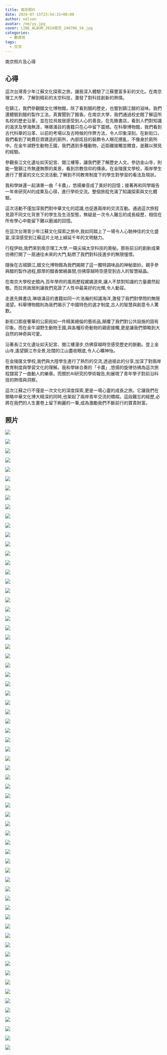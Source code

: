 ```yaml
---
title: 南京照片
date: 2024-07-15T23:54:31+08:00
author: nelson
avatar: /me/yy.jpg
cover: LINE_ALBUM_2024南京_240706_56.jpg
categories:
  - 數資班
tags:
  - 交流
---
```


南京照片及心得

<!--more-->

## 心得

這次台灣青少年江蘇文化探索之旅，讓我深入體驗了江蘇豐富多彩的文化。在南京理工大學，了解到精彩的太空科技，激發了對科技創新的熱情。

在鎮江，我們參觀醋文化博物館，除了看到醋的歷史，也嘗到鎮江醋的滋味。我們還體驗到醋的製作工法，真實聞到了醋香。在南京大學，我們通過校史館了解這所名校的歷史沿革，並在拉貝故居感受到人心的善良。在先鋒書店，看到人們對知識的渴求及學海無涯，琳瑯滿目的書籍只在心中留下震撼。在科舉博物館，我們看到古代科舉的沿革、以前的考場以及古時候的作弊方法，令人印象深刻。在新街口，我們看到了耗費巨資建造的廁所，內部炫目的裝飾令人眼花撩亂，不像身於廁所中。在金牛湖野生動物王國，我們遇到多種動物，近距離接觸並餵食，是難以預見的經驗。

參觀長江文化遺址如天妃宮、閱江樓等，讓我們更了解歷史人文。參訪金山寺，則能一覽鎮江市無邊無際的美景，看到宗教信仰的傳承。在金陵匯文學校，兩岸學生進行了豐富的文化交流活動,了解到不同教育制度下的學生對學習的看法及現狀。

我和學妹還一起演奏一曲「卡農」，悠揚樂音成了美好的回憶；接著再和同學報告一年來研究AI的成果及心得，進行學術交流。整個旅程充滿了知識探索與文化體驗。

這次活動不僅加深我們對中華文化的認識,也促進兩岸的交流互動。通過這次旅程見證不同文化背景下的學生及生活型態，無疑是一次令人難忘的成長經歷，相信在所有學心中能留下難以磨滅的回憶。

在這次台灣青少年江蘇文化探索之旅中,我如同踏上了一場令人心馳神往的文化盛宴,深深感受到江蘇這片土地上綿延千年的文明魅力。

行程伊始,我們來到南京理工大學,一窺尖端太空科技的奧秘。那些前沿的創新成果彷彿打開了一扇通往未來的大門,點燃了我們對科技進步的無限憧憬。

隨後在古城鎮江,醋文化博物館為我們揭開了這一獨特調味品的神秘面紗。親手參與醋的製作過程,醇厚的醋香縈繞鼻間,彷彿穿越時空感受到古人的智慧結晶。

在南京大學校史館內,百年學府的風雨歷程娓娓道來,讓人不禁對知識的力量肅然起敬。而拉貝故居則讓我們見證了人性中最美好的光輝,令人動容。

走進先鋒書店,琳琅滿目的書籍如同一片浩瀚的知識海洋,激發了我們對學問的無限渴望。科舉博物館則為我們揭示了中國特色的選才制度,古人的智慧與創意令人驚歎。

新街口那座奢華的公廁宛如一件精美絕倫的藝術品,顛覆了我們對公共設施的固有印象。而在金牛湖野生動物王國,與各種珍奇動物的親密接觸,更是讓我們領略到大自然的神奇與可愛。

沿著長江文化遺址如天妃宮、閱江樓漫步,仿佛穿越時空感受歷史的脈動。登上金山寺,遙望鎮江市全景,壯闊的江山盡收眼底,令人心曠神怡。

在金陵匯文學校,我們與大陸學生進行了熱烈的交流,透過彼此的分享,加深了對兩岸教育制度與學習文化的理解。我和學妹合奏的「卡農」,悠揚的旋律彷彿為這次旅程譜寫了一曲動人的樂章。而關於AI研究的學術報告,則展現了青年學子對前沿科技的熱情與洞察。

這次江蘇之行不僅是一次文化的深度探索,更是一場心靈的成長之旅。它讓我們在領略中華文化博大精深的同時,也架起了兩岸青年交流的橋樑。這段難忘的經歷,必將在我們的人生畫卷上留下絢麗的一筆,成為激勵我們不斷前行的寶貴財富。

## 照片


![](LINE_ALBUM_2024南京_240706_67.jpg)

![](LINE_ALBUM_2024南京_240706_64.jpg)

![](LINE_ALBUM_2024南京_240706_65.jpg)

![](LINE_ALBUM_2024南京_240706_66.jpg)

![](LINE_ALBUM_2024南京_240706_62.jpg)

![](LINE_ALBUM_2024南京_240706_63.jpg)

![](LINE_ALBUM_2024南京_240706_59.jpg)

![](LINE_ALBUM_2024南京_240706_60.jpg)

![](LINE_ALBUM_2024南京_240706_61.jpg)

![](LINE_ALBUM_2024南京_240706_57.jpg)

![](LINE_ALBUM_2024南京_240706_58.jpg)

![](LINE_ALBUM_2024南京_240706_55.jpg)

![](LINE_ALBUM_2024南京_240706_56%201.jpg)

![](LINE_ALBUM_2024南京_240706_52.jpg)

![](LINE_ALBUM_2024南京_240706_53.jpg)

![](LINE_ALBUM_2024南京_240706_54.jpg)

![](LINE_ALBUM_2024南京_240706_48.jpg)

![](LINE_ALBUM_2024南京_240706_49.jpg)

![](LINE_ALBUM_2024南京_240706_50.jpg)

![](LINE_ALBUM_2024南京_240706_51.jpg)

![](LINE_ALBUM_2024南京_240706_45.jpg)

![](LINE_ALBUM_2024南京_240706_46.jpg)

![](LINE_ALBUM_2024南京_240706_47.jpg)

![](LINE_ALBUM_2024南京_240706_43.jpg)

![](LINE_ALBUM_2024南京_240706_44.jpg)

![](LINE_ALBUM_2024南京_240706_40.jpg)

![](LINE_ALBUM_2024南京_240706_41.jpg)

![](LINE_ALBUM_2024南京_240706_42.jpg)

![](LINE_ALBUM_2024南京_240706_38.jpg)

![](LINE_ALBUM_2024南京_240706_39.jpg)

![](LINE_ALBUM_2024南京_240706_36.jpg)

![](LINE_ALBUM_2024南京_240706_37.jpg)

![](LINE_ALBUM_2024南京_240706_33.jpg)

![](LINE_ALBUM_2024南京_240706_34.jpg)

![](LINE_ALBUM_2024南京_240706_35.jpg)

![](LINE_ALBUM_2024南京_240706_31.jpg)

![](LINE_ALBUM_2024南京_240706_32.jpg)

![](LINE_ALBUM_2024南京_240706_28.jpg)

![](LINE_ALBUM_2024南京_240706_29.jpg)

![](LINE_ALBUM_2024南京_240706_30.jpg)

![](LINE_ALBUM_2024南京_240706_26.jpg)

![](LINE_ALBUM_2024南京_240706_27.jpg)

![](LINE_ALBUM_2024南京_240706_23.jpg)

![](LINE_ALBUM_2024南京_240706_24.jpg)

![](LINE_ALBUM_2024南京_240706_25.jpg)

![](LINE_ALBUM_2024南京_240706_20.jpg)

![](LINE_ALBUM_2024南京_240706_21.jpg)

![](LINE_ALBUM_2024南京_240706_22.jpg)

![](LINE_ALBUM_2024南京_240706_18.jpg)

![](LINE_ALBUM_2024南京_240706_19.jpg)

![](LINE_ALBUM_2024南京_240706_16.jpg)

![](LINE_ALBUM_2024南京_240706_17.jpg)

![](LINE_ALBUM_2024南京_240706_13.jpg)

![](LINE_ALBUM_2024南京_240706_14.jpg)

![](LINE_ALBUM_2024南京_240706_15.jpg)

![](LINE_ALBUM_2024南京_240706_11.jpg)

![](LINE_ALBUM_2024南京_240706_12.jpg)

![](LINE_ALBUM_2024南京_240706_8.jpg)

![](LINE_ALBUM_2024南京_240706_9.jpg)

![](LINE_ALBUM_2024南京_240706_10.jpg)

![](LINE_ALBUM_2024南京_240706_5.jpg)

![](LINE_ALBUM_2024南京_240706_6.jpg)

![](LINE_ALBUM_2024南京_240706_7.jpg)

![](LINE_ALBUM_2024南京_240706_2.jpg)

![](LINE_ALBUM_2024南京_240706_3.jpg)

![](LINE_ALBUM_2024南京_240706_4.jpg)

![](LINE_ALBUM_2024南京_240706_1.jpg)
